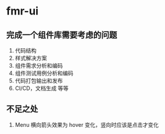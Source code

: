 # fmr-ui

## 完成一个组件库需要考虑的问题

1. 代码结构
2. 样式解决方案
3. 组件需求分析和编码
4. 组件测试用例分析和编码
5. 代码打包输出和发布
6. CI/CD，文档生成 等等

## 不足之处

1. Menu 横向箭头效果为 hover 变化，竖向时应该是点击才变化
